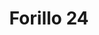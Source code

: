 ---
title: 'Forillo 24'
description: ''
credit: 'Place Holder'
style: ''
project: 'Forillo'
type: 'photo'
pathToImage: '/gallery/forillo/forillo-24.jpg'
alt: 'Forillo 24'
width: 2160
height: 1620
...